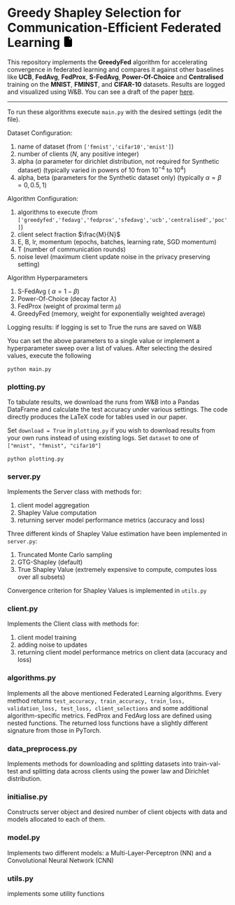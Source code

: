 # Greedy Shapley Selection for Communication-Efficient Federated Learning <a href="https://drive.google.com/file/d/19nMQb0LPI2YCVpalM9eZPBITOnXuQUFl/view?usp=sharing"><img src="docs/assets/file-earmark-fill.svg" alt="paper" width="24" height="24"></a>
This repository implements the **GreedyFed** algorithm for accelerating convergence in federated learning and compares it against other baselines like **UCB**, **FedAvg**, **FedProx**, **S-FedAvg**, **Power-Of-Choice** and **Centralised** training on the **MNIST**, **FMINST**, and **CIFAR-10** datasets. Results are logged and visualized using W&B. You can see a draft of the paper [here](https://drive.google.com/file/d/19nMQb0LPI2YCVpalM9eZPBITOnXuQUFl/view?usp=sharing).
***

To run these algorithms execute ```main.py``` with the desired settings (edit the file).

Dataset Configuration:
1. name of dataset (from ```['fmnist','cifar10','mnist']```)
2. number of clients ($N$, any positive integer)
3. alpha ($\alpha$ parameter for dirichlet distribution, not required for Synthetic dataset) (typically varied in powers of 10 from $10^{-4}$ to $10^4$)
4. alpha, beta (parameters for the Synthetic dataset only) (typically $\alpha = \beta = 0, 0.5, 1$)

Algorithm Configuration:
1. algorithms to execute (from ```['greedyfed','fedavg','fedprox','sfedavg','ucb','centralised','poc']```)
2. client select fraction $\frac{M}{N}$
3. E, B, lr, momentum (epochs, batches, learning rate, SGD momentum)
4. T (number of communication rounds)
5. noise level (maximum client update noise in the privacy preserving setting)

Algorithm Hyperparameters
1. S-FedAvg ( $\alpha = 1- \beta$)
2. Power-Of-Choice (decay factor $\lambda$)
3. FedProx (weight of proximal term $\mu$) 
4. GreedyFed (memory, weight for exponentially weighted average)

Logging results:
if logging is set to True the runs are saved on W&B

You can set the above parameters to a single value or implement a hyperparameter sweep over a list of values. After selecting the desired values, execute the following
```
python main.py
```

### plotting.py
To tabulate results, we download the runs from W&B into a Pandas DataFrame and calculate the test accuracy under various settings. The code directly produces the LaTeX code for tables used in our paper.

Set ```download = True``` in ```plotting.py``` if you wish to download results from your own runs instead of using existing logs. Set ```dataset``` to one of ```["mnist", "fmnist", "cifar10"]```
```
python plotting.py
```

### server.py
Implements the Server class with methods for:
1. client model aggregation
2. Shapley Value computation
3. returning server model performance metrics (accuracy and loss)

Three different kinds of Shapley Value estimation have been implemented in ```server.py```:
1. Truncated Monte Carlo sampling
2. GTG-Shapley (default)
3. True Shapley Value (extremely expensive to compute, computes loss over all subsets)

Convergence criterion for Shapley Values is implemented in ```utils.py```

### client.py
Implements the Client class with methods for:
1. client model training
2. adding noise to updates
3. returning client model performance metrics on client data (accuracy and loss)

### algorithms.py
Implements all the above mentioned Federated Learning algorithms. Every method returns ```test_accuracy, train_accuracy, train_loss, validation_loss, test_loss, client_selections``` and some additional algorithm-specific metrics.
FedProx and FedAvg loss are defined using nested functions. The returned loss functions have a slightly different signature from those in PyTorch.

### data_preprocess.py
Implements methods for downloading and splitting datasets into train-val-test and splitting data across clients using the power law and Dirichlet distribution.

### initialise.py
Constructs server object and desired number of client objects with data and models allocated to each of them.

### model.py
Implements two different models: a Multi-Layer-Perceptron (NN) and a Convolutional Neural Network (CNN)

### utils.py
implements some utility functions

